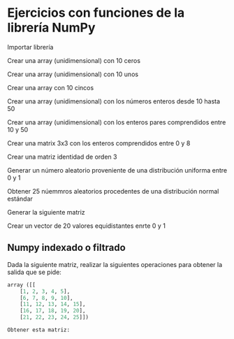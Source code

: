 # Ejercicios con funciones de la librería NumPy

Importar librería 

Crear una array (unidimensional) con 10 ceros

Crear una array (unidimensional) con 10 unos

Crear una array con 10 cincos

Crear una array (unidimensional) con los números enteros desde 10 hasta 50

Crear una array (unidimensional) con los enteros pares comprendidos entre 10 y 50

Crear una matrix 3x3 con los enteros comprendidos entre 0 y 8

Crear una matriz identidad de orden 3

Generar un número aleatorio proveniente de una distribución uniforma entre 0 y 1

Obtener 25 núemmros aleatorios procedentes de una distribución normal estándar

Generar la siguiente matriz

Crear un vector de 20 valores equidistantes enrte 0 y 1


## Numpy  indexado o filtrado

Dada la siguiente matriz, realizar la siguientes operaciones para obtener la salida que se pide:

```python
array ([[
    [1, 2, 3, 4, 5],
    [6, 7, 8, 9, 10],
    [11, 12, 13, 14, 15],
    [16, 17, 18, 19, 20],
    [21, 22, 23, 24, 25]])

Obtener esta matriz:


